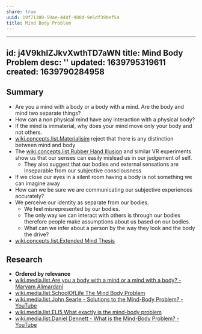 ```yaml
---
share: true
uuid: 19f71300-59ae-448f-980d-9e5df39bef54
title: Mind Body Problem
---
```

---
id: j4V9khIZJkvXwthTD7aWN
title: Mind Body Problem
desc: ''
updated: 1639795319611
created: 1639790284958
---

## Summary

* Are you a mind with a body or a body with a mind. Are the body and mind two separate things?
* How can a non physical mind have any interaction with a physical body?
* If the mind is immaterial, why does your mind move only your body and not others.
* [wiki.concepts.list.Materialisim](/undefined) reject that there is any distinction between mind and body
* The [wiki.concepts.list.Rubber Hand Illusion](/undefined) and similar VR experiments show us that our senses can easily mislead us in our judgement of self.
  * They also suggest that our bodies and external sensations are inseparable from our subjective consciousness
* If we close our eyes in a silent room having a body is not something we can imagine away
* How can we be sure we are communicating our subjective experiences accurately?
* We perceive our identity as separate from our bodies.
  * We feel misrepresented by our bodies.
  * The only way we can interact with others is through our bodies therefore people make assumptions about us based on our bodies.
  * What can we infer about a person by the way they look and the body the drive?
* [wiki.concepts.list.Extended Mind Thesis](/undefined)

## Research

* **Ordered by relevance**
* [wiki.media.list.Are you a body with a mind or a mind with a body? - Maryam Alimardani](/undefined)
* [wiki.media.list.SchoolOfLife The Mind Body Problem](/undefined)
* [wiki.media.list.John Searle - Solutions to the Mind-Body Problem? - YouTube](/undefined)
* [wiki.media.list.ELI5 What exactly is the mind-body problem](/undefined)
* [wiki.media.list.Daniel Dennett - What is the Mind-Body Problem? - YouTube](/undefined)